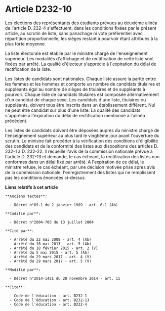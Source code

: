 # Article D232-10

Les élections des représentants des étudiants prévues au deuxième alinéa de l'article D. 232-4 s'effectuent, dans les
conditions fixées par le présent article, au scrutin de liste, sans panachage ni vote préférentiel avec répartition
proportionnelle, les sièges restant à pourvoir étant attribués à la plus forte moyenne. 

La liste électorale est établie par le ministre chargé de l'enseignement supérieur. Les modalités d'affichage et de
rectification de cette liste sont fixées par arrêté. La qualité d'électeur s'apprécie à l'expiration du délai de
rectification de la liste. 

Les listes de candidats sont nationales. Chaque liste assure la parité entre les femmes et les hommes et comporte un nombre
de candidats titulaires et suppléants égal au nombre de sièges de titulaires et de suppléants à pourvoir. Chaque liste de
candidats titulaires est composée alternativement d'un candidat de chaque sexe. Les candidats d'une liste, titulaires ou
suppléants, doivent tous être inscrits dans un établissement différent. Nul ne peut être candidat sur plus d'une liste. La
qualité des candidats s'apprécie à l'expiration du délai de rectification mentionné à l'alinéa précédent. 

Les listes de candidats doivent être déposées auprès du ministre chargé de l'enseignement supérieur au plus tard le vingtième
jour avant l'ouverture du scrutin. Le ministre fait procéder à la vérification des conditions d'éligibilité des candidats et
de la conformité des listes aux dispositions des articles D. 232-1 à D. 232-22. Il recueille l'avis de la commission
nationale prévue à l'article D. 232-13 et demande, le cas échéant, la rectification des listes non conformes dans un délai
fixé par arrêté. A l'expiration de ce délai, le ministre refuse, le cas échéant, par une décision motivée prise après avis de
la commission nationale, l'enregistrement des listes qui ne remplissent pas les conditions énoncées ci-dessus.

**Liens relatifs à cet article**

	**Anciens textes**:

	  - Décret n°89-1 du 2 janvier 1989 - art. 6-1 (Ab)

	**Codifié par**:

	  - Décret n°2004-703 du 13 juillet 2004

	**Cité par**:

	  - Arrêté du 22 mai 2008 - art. 4 (Ab)
	  - Arrêté du 10 mai 2013 - art. 5 (Ab)
	  - Arrêté du 18 février 2015 - art. 2 (V)
	  - Arrêté du 5 mai 2015 - art. 5 (Ab)
	  - Arrêté du 29 mars 2017 - art. 4 (V)
	  - Arrêté du 29 mars 2017 - art. 5 (V)

	**Modifié par**:

	  - Décret n°2014-1421 du 28 novembre 2014 - art. 11

	**Cite**:

	  - Code de l'éducation - art. D232-1
	  - Code de l'éducation - art. D232-13
	  - Code de l'éducation - art. D232-4
